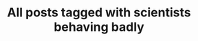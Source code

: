 ---
layout: tag
title: "All posts tagged with scientists behaving badly"
permalink: /weblog/tags/scientists-behaving-badly/
taxonomy: scientists behaving badly
---